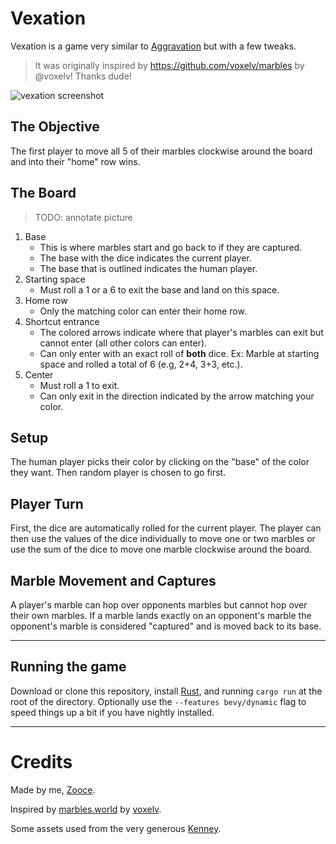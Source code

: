 # Vexation

Vexation is a game very similar to [Aggravation](https://en.wikipedia.org/wiki/Aggravation_(board_game)) but with a few tweaks.

> It was originally inspired by https://github.com/voxelv/marbles by @voxelv! Thanks dude!

![vexation screenshot](https://github.com/Zooce/vexation/blob/main/extra/images/Vexation.png?raw=true)

## The Objective

The first player to move all 5 of their marbles clockwise around the board and into their "home" row wins.

## The Board

> TODO: annotate picture

1. Base
    * This is where marbles start and go back to if they are captured.
    * The base with the dice indicates the current player.
    * The base that is outlined indicates the human player.
2. Starting space
    * Must roll a 1 or a 6 to exit the base and land on this space.
3. Home row
    * Only the matching color can enter their home row.
4. Shortcut entrance
    * The colored arrows indicate where that player's marbles can exit but cannot enter (all other colors can enter).
    * Can only enter with an exact roll of **both** dice. Ex: Marble at starting space and rolled a total of 6 (e.g, 2+4, 3+3, etc.).
5. Center
    * Must roll a 1 to exit.
    * Can only exit in the direction indicated by the arrow matching your color.

## Setup

The human player picks their color by clicking on the "base" of the color they want. Then random player is chosen to go first.

## Player Turn

First, the dice are automatically rolled for the current player. The player can then use the values of the dice individually to move one or two marbles or use the sum of the dice to move one marble clockwise around the board.

## Marble Movement and Captures

A player's marble can hop over opponents marbles but cannot hop over their own marbles. If a marble lands exactly on an opponent's marble the opponent's marble is considered "captured" and is moved back to its base.

---

## Running the game

Download or clone this repository, install [Rust](https://rust-lang.org), and running `cargo run` at the root of the directory. Optionally use the `--features bevy/dynamic` flag to speed things up a bit if you have nightly installed.

---

# Credits

Made by me, [Zooce](https://github.com/Zooce).

Inspired by [marbles.world](https://github.com/voxelv/marbles) by [voxelv](https://github.com/voxelv).

Some assets used from the very generous [Kenney](https://kenney.nl/).
